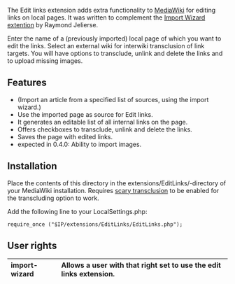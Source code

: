 The Edit links extension adds extra functionality to [MediaWiki](http://www.mediawiki.org) for editing links on local pages. It was written to complement the [Import Wizard extention](http://code.google.com/p/import-wizard-extension/) by Raymond Jelierse.

Enter the name of a (previously imported) local page of which you want to edit the links. Select an external wiki for interwiki transclusion of link targets. You will have options to transclude, unlink and delete the links and to upload missing images.

## Features ##
  * (Import an article from a specified list of sources, using the import wizard.)
  * Use the imported page as source for Edit links.
  * It generates an editable list of all internal links on the page.
  * Offers checkboxes to transclude, unlink and delete the links.
  * Saves the page with edited links.
  * expected in 0.4.0: Ability to import images.

## Installation ##
Place the contents of this directory in the extensions/EditLinks/-directory of your MediaWiki installation. Requires [scary transclusion](http://www.mediawiki.org/wiki/Manual:$wgEnableScaryTranscluding) to be enabled for the transcluding option to work.

Add the following line to your LocalSettings.php:
```
require_once ("$IP/extensions/EditLinks/EditLinks.php");
```

## User rights ##
|import-wizard|Allows a user with that right set to use the edit links extension.|
|:------------|:-----------------------------------------------------------------|